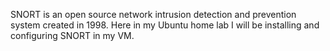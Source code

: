 SNORT is an open source network intrusion detection and prevention system created in 1998. Here in my Ubuntu home lab I will be installing and configuring SNORT in my VM. 